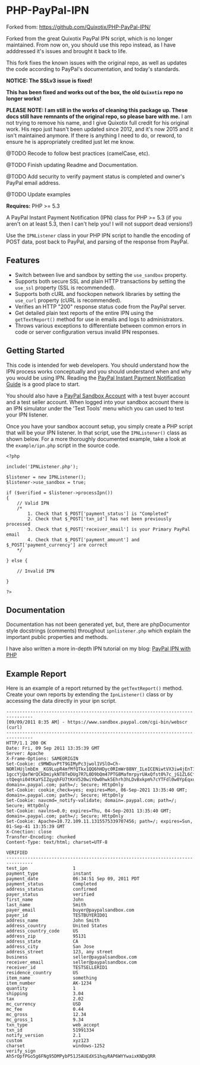 PHP-PayPal-IPN
==============

Forked from: https://github.com/Quixotix/PHP-PayPal-IPN/

Forked from the great Quixotix PayPal IPN script, which is no longer maintained. From now on, you should use this repo instead, as I have adddressed it's issues and brought it back to life.

This fork fixes the known issues with the original repo, as well as updates the code according to PayPal's documentation, and today's standards.

**NOTICE: The SSLv3 issue is fixed!**

**This has been fixed and works out of the box, the old `Quixotix` repo no longer works!**

**PLEASE NOTE: I am still in the works of cleaning this package up. These docs still have remnants of the original repo, so please bare with me.** I am not trying to remove his name, and I give Quixotix full credit for his original work. His repo just hasn't been updated since 2012, and it's now 2015 and it isn't maintained anymore. If there is anything I need to do, or reword, to ensure he is appropriately credited just let me know.

@TODO Recode to follow best practices (camelCase, etc).

@TODO Finish updating Readme and Documentation.

@TODO Add security to verify payment status is completed and owner's PayPal email address.

@TODO Update examples

**Requires:** PHP >= 5.3

A PayPal Instant Payment Notification (IPN) class for PHP >= 5.3 (if you aren't on at least 5.3, then I can't help you! I will not support dead versions!)

Use the `IPNListener` class in your PHP IPN script to handle the encoding of POST data, post back to PayPal, and parsing of the response from PayPal.


Features
--------

* Switch between live and sandbox by setting the `use_sandbox` property.
* Supports both secure SSL and plain HTTP transactions by setting the `use_ssl`
  property (SSL is recommended).
* Supports both cURL and fsockopen network libraries by setting the `use_curl`
  property (cURL is recommended).
* Verifies an HTTP &quot;200&quot; response status code from the PayPal server.
* Get detailed plain text reports of the entire IPN using the `getTextReport()`
  method for use in emails and logs to administrators.
* Throws various exceptions to differentiate between common errors in code or
  server configuration versus invalid IPN responses.


Getting Started
---------------

This code is intended for web developers. You should understand how the IPN
process works conceptually and you should understand when and why you would be
using IPN. Reading the [PayPal Instant Payment Notification Guide][1] is a good
place to start.

You should also have a [PayPal Sandbox Account][2] with a test buyer account and
a test seller account. When logged into your sandbox account there is an IPN
simulator under the 'Test Tools' menu which you can used to test your IPN
listener.

[1]: https://cms.paypal.com/cms_content/US/en_US/files/developer/IPNGuide.pdf
[2]: https://developer.paypal.com

Once you have your sandbox account setup, you simply create a PHP script that
will be your IPN listener. In that script, use the `IPNListener()` class as shown
below. For a more thoroughly documented example, take a look at the
`example/ipn.php` script in the source code.

    <?php

    include('IPNListener.php');

    $listener = new IPNListener();
    $listener->use_sandbox = true;

    if ($verified = $listener->processIpn())
    {
        // Valid IPN
        /*
            1. Check that $_POST['payment_status'] is "Completed"
            2. Check that $_POST['txn_id'] has not been previously processed
            3. Check that $_POST['receiver_email'] is your Primary PayPal email
            4. Check that $_POST['payment_amount'] and $_POST['payment_currency'] are correct
        */

    } else {

        // Invalid IPN

    }

    ?>


Documentation
-------------

Documentation has not been generated yet, but, there are phpDocumentor style
docstrings (comments) throughout `ipnlistener.php` which explain the important
public properties and methods.

I have also written a more in-depth IPN tutorial on my blog: [PayPal IPN with PHP][3]

[3]: http://www.micahcarrick.com/paypal-ipn-with-php.html


Example Report
--------------

Here is an example of a report returned by the `getTextReport()` method. Create
your own reports by extending the `IpnListener()` class or by accessing the data
directly in your ipn script.

    --------------------------------------------------------------------------------
    [09/09/2011 8:35 AM] - https://www.sandbox.paypal.com/cgi-bin/webscr (curl)
    --------------------------------------------------------------------------------
    HTTP/1.1 200 OK
    Date: Fri, 09 Sep 2011 13:35:39 GMT
    Server: Apache
    X-Frame-Options: SAMEORIGIN
    Set-Cookie: c9MWDuvPtT9GIMyPc3jwol1VSlO=Ch-NORlHUjlmbEm__KG9LupR4mfMfQTkx1QQ6hHDyc0RImWr88NY_ILeICENiwtVX3iw4jEnT1-1gccYjQafWrQCkDmiykNT8TeDUg7R7L0D9bQm47PTG8MafmrpyrUAxQfst0%7c_jG1ZL6CffJgwrC-stQeqni04tKaYSIZqyqhFU7tKnV520wiYOw0hwk5Ehrh3hLDvBxkpm%7cYTFdl0w0YpEqxu0D1jDTVTlEGXlmLs4wob2Glu9htpZkFV9O2aCyfQ4CvA2kLJmlI6YiXm%7c1315575340; domain=.paypal.com; path=/; Secure; HttpOnly
    Set-Cookie: cookie_check=yes; expires=Mon, 06-Sep-2021 13:35:40 GMT; domain=.paypal.com; path=/; Secure; HttpOnly
    Set-Cookie: navcmd=_notify-validate; domain=.paypal.com; path=/; Secure; HttpOnly
    Set-Cookie: navlns=0.0; expires=Thu, 04-Sep-2031 13:35:40 GMT; domain=.paypal.com; path=/; Secure; HttpOnly
    Set-Cookie: Apache=10.72.109.11.1315575339707456; path=/; expires=Sun, 01-Sep-41 13:35:39 GMT
    X-Cnection: close
    Transfer-Encoding: chunked
    Content-Type: text/html; charset=UTF-8

    VERIFIED
    --------------------------------------------------------------------------------
    test_ipn                 1
    payment_type             instant
    payment_date             06:34:51 Sep 09, 2011 PDT
    payment_status           Completed
    address_status           confirmed
    payer_status             verified
    first_name               John
    last_name                Smith
    payer_email              buyer@paypalsandbox.com
    payer_id                 TESTBUYERID01
    address_name             John Smith
    address_country          United States
    address_country_code     US
    address_zip              95131
    address_state            CA
    address_city             San Jose
    address_street           123, any street
    business                 seller@paypalsandbox.com
    receiver_email           seller@paypalsandbox.com
    receiver_id              TESTSELLERID1
    residence_country        US
    item_name                something
    item_number              AK-1234
    quantity                 1
    shipping                 3.04
    tax                      2.02
    mc_currency              USD
    mc_fee                   0.44
    mc_gross                 12.34
    mc_gross_1               9.34
    txn_type                 web_accept
    txn_id                   51991334
    notify_version           2.1
    custom                   xyz123
    charset                  windows-1252
    verify_sign              Ah5rOpfPGo5g6FNg95DMPybP51J5AUEdXS1hqyRAP6WYYwaixKNDgQRR
